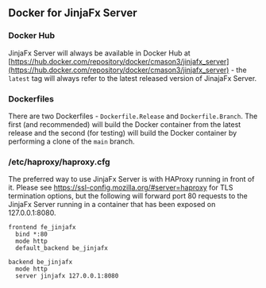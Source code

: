 ## Docker for JinjaFx Server

### Docker Hub

JinjaFx Server will always be available in Docker Hub at [https://hub.docker.com/repository/docker/cmason3/jinjafx_server](https://hub.docker.com/repository/docker/cmason3/jinjafx_server) - the `latest` tag will always refer to the latest released version of JinajaFx Server.

### Dockerfiles

There are two Dockerfiles - `Dockerfile.Release` and `Dockerfile.Branch`. The first (and recommended) will build the Docker container from the latest release and the second (for testing) will build the Docker container by performing a clone of the `main` branch.

### /etc/haproxy/haproxy.cfg

The preferred way to use JinjaFx Server is with HAProxy running in front of it. Please see https://ssl-config.mozilla.org/#server=haproxy for TLS termination options, but the following will forward port 80 requests to the JinjaFx Server running in a container that has been exposed on 127.0.0.1:8080.

```
frontend fe_jinjafx
  bind *:80
  mode http
  default_backend be_jinjafx

backend be_jinjafx
  mode http
  server jinjafx 127.0.0.1:8080
```
